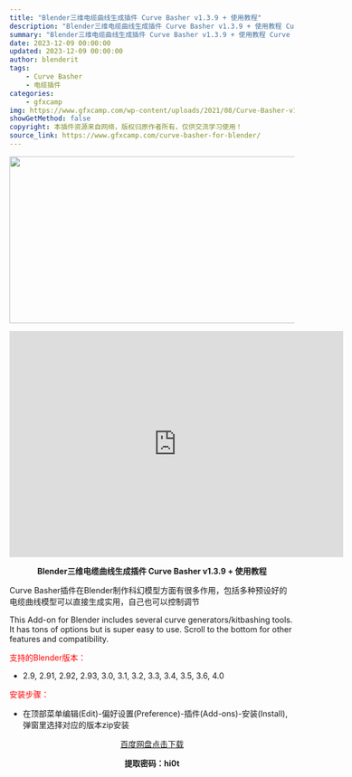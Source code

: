 ```yaml
---
title: "Blender三维电缆曲线生成插件 Curve Basher v1.3.9 + 使用教程"
description: "Blender三维电缆曲线生成插件 Curve Basher v1.3.9 + 使用教程 Curve Basher插件在Blender制作科幻模型方面有很多作用，包括多种预设好的电缆曲线模型可以直接生..."
summary: "Blender三维电缆曲线生成插件 Curve Basher v1.3.9 + 使用教程 Curve Basher插件在Blender制作科幻模型方面有很多作用，包括多种预设好的电缆曲线模型可以直接生..."
date: 2023-12-09 00:00:00
updated: 2023-12-09 00:00:00
author: blenderit
tags: 
    - Curve Basher
    - 电缆插件
categories:
    - gfxcamp
img: https://www.gfxcamp.com/wp-content/uploads/2021/08/Curve-Basher-v1.3-For-Blender.jpg
showGetMethod: false
copyright: 本插件资源来自网络，版权归原作者所有，仅供交流学习使用！
source_link: https://www.gfxcamp.com/curve-basher-for-blender/
---
```

<div><p><img decoding="async" class="aligncenter size-full wp-image-96866" src="https://www.gfxcamp.com/wp-content/uploads/2021/08/Curve-Basher-v1.3-For-Blender.jpg" data-src="https://www.gfxcamp.com/wp-content/uploads/2021/08/Curve-Basher-v1.3-For-Blender.jpg" alt="" width="590" height="295" data-srcset="https://www.gfxcamp.com/wp-content/uploads/2021/08/Curve-Basher-v1.3-For-Blender.jpg 590w, https://www.gfxcamp.com/wp-content/uploads/2021/08/Curve-Basher-v1.3-For-Blender-150x75.jpg 150w" data-sizes="(max-width: 590px) 100vw, 590px"></p><p style="text-align: center;"><iframe loading="lazy" src="https://player.youku.com/embed/XNTE4ODc5Nzg3Mg==" width="590" height="400" frameborder="0" allowfullscreen="allowfullscreen"></iframe></p><p style="text-align: center;"><strong>Blender三维电缆曲线生成插件 Curve Basher v1.3.9 + 使用教程</strong></p><p>Curve Basher插件在Blender制作科幻模型方面有很多作用，包括多种预设好的电缆曲线模型可以直接生成实用，自己也可以控制调节</p><p>This Add-on for Blender includes several curve generators/kitbashing tools. It has tons of options but is super easy to use. Scroll to the bottom for other features and compatibility.</p><p><span style="color: #ff0000;">支持的Blender版本：</span></p><ul>
<li>2.9, 2.91, 2.92, 2.93, 3.0, 3.1, 3.2, 3.3, 3.4, 3.5, 3.6, 4.0</li>
</ul><p><span style="color: #ff0000;">安装步骤：</span></p><ul>
<li>在顶部菜单编辑(Edit)-偏好设置(Preference)-插件(Add-ons)-安装(Install),弹窗里选择对应的版本zip安装</li>
</ul><p style="text-align: center;"><a class="maxbutton-3 maxbutton maxbutton-baidu" target="_blank" rel="noopener" href="https://pan.baidu.com/s/1QANNyxQqHWZm2GJApOZ5YQ?pwd=hi0t"><span class="mb-text">百度网盘点击下载</span></a></p><p style="text-align: center;"><strong>提取密码：hi0t</strong></p></div>